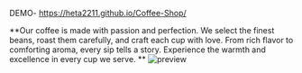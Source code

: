 DEMO- https://heta2211.github.io/Coffee-Shop/

**Our coffee is made with passion and perfection. We select the finest beans, roast them carefully, and craft each cup with love. From rich flavor to comforting aroma, every sip tells a story. Experience the warmth and excellence in every cup we serve.
**
![preview](https://github.com/user-attachments/assets/ff6ebac6-449a-407b-97e0-f4bb2a8e18cd)

